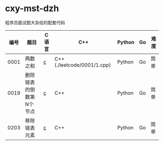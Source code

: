 # cxy-mst-dzh
程序员面试题大杂烩的配套代码

|编号|题目|C语言|C++|Python|Go|难度|
|----|----|-----|---|------|--|----|
|0001|两数之和|[c](./leetcode/0001/1.c)|C++(./leetcode/0001/1.cpp)|Python|Go|简单|
|0019|删除链表的倒数第N个节点|[c](./leetcode/0019/19.c)|C++|Python|Go|简单|
|0203|移除链表元素|[c](./leetcode/0203/203.c)|C++|Python|Go|简单|
